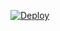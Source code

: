 
[![Deploy](https://www.herokucdn.com/deploy/button.svg)](https://heroku.com/deploy?template=https://github.com/MRK-YT/File-Auto-Forword-Bot)

